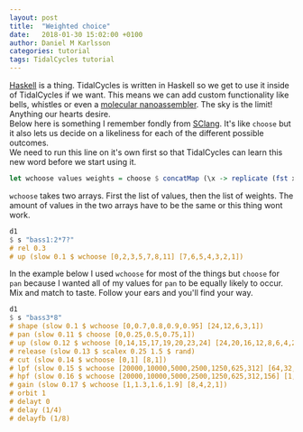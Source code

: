 ```yaml
---
layout: post
title:  "Weighted choice"
date:   2018-01-30 15:02:00 +0100
author: Daniel M Karlsson
categories: tutorial
tags: TidalCycles tutorial
---
```


[Haskell](www.haskell.org/) is a thing. TidalCycles is written in Haskell so we get to use it inside
of TidalCycles if we want. This means we can add custom functionality like
bells, whistles or even a [molecular
nanoassembler](http://en.wikipedia.org/wiki/Molecular_assembler). The sky is the
limit! Anything our hearts desire.  
Below here is something I remember fondly from
[SClang](http://supercollider.github.io/). It's like `choose` but it also lets
us decide on a likeliness for each of the different possible outcomes.  
We need to run this line on it's own first so that TidalCycles can learn this new word
before we start using it.

```haskell
let wchoose values weights = choose $ concatMap (\x -> replicate (fst x) (snd x)) (zip values weights)
```

`wchoose` takes two arrays. First the list of values, then the list of weights.
The amount of values in the two arrays have to be the same or this thing wont
work.

```haskell
d1
$ s "bass1:2*7?"
# rel 0.3
# up (slow 0.1 $ wchoose [0,2,3,5,7,8,11] [7,6,5,4,3,2,1])
```

In the example below I used `wchoose` for most of the things but `choose` for
`pan` because I wanted all of my values for `pan` to be equally likely to occur.
Mix and match to taste. Follow your ears and you'll find your way.

```haskell
d1
$ s "bass3*8"
# shape (slow 0.1 $ wchoose [0,0.7,0.8,0.9,0.95] [24,12,6,3,1])
# pan (slow 0.11 $ choose [0,0.25,0.5,0.75,1])
# up (slow 0.12 $ wchoose [0,14,15,17,19,20,23,24] [24,20,16,12,8,6,4,2,1])
# release (slow 0.13 $ scalex 0.25 1.5 $ rand)
# cut (slow 0.14 $ wchoose [0,1] [8,1])
# lpf (slow 0.15 $ wchoose [20000,10000,5000,2500,1250,625,312] [64,32,16,8,4,2,1] )
# hpf (slow 0.16 $ wchoose [20000,10000,5000,2500,1250,625,312,156] [1,2,4,8,16,32,64,128])
# gain (slow 0.17 $ wchoose [1,1.3,1.6,1.9] [8,4,2,1])
# orbit 1
# delayt 0
# delay (1/4)
# delayfb (1/8)
```
